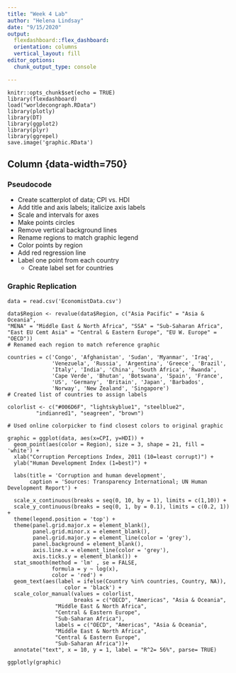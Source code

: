 ```yaml
---
title: "Week 4 Lab"
author: "Helena Lindsay"
date: "9/15/2020"
output:
  flexdashboard::flex_dashboard:
  orientation: columns
  vertical_layout: fill
editor_options: 
  chunk_output_type: console

---
```


```{r setup, include=FALSE}
knitr::opts_chunk$set(echo = TRUE)
library(flexdashboard)
load("worldecongraph.RData")
library(plotly)
library(DT)
library(ggplot2)
library(plyr)
library(ggrepel)
save.image('graphic.RData')
```

Column {data-width=750} 
-----------------------------------------------------------------------
### Pseudocode

  - Create scatterplot of data; CPI vs. HDI
  - Add title and axis labels; italicize axis labels
  - Scale and intervals for axes
  - Make points circles
  - Remove vertical background lines
  - Rename regions to match graphic legend
  - Color points by region
  - Add red regression line
  - Label one point from each country
    - Create label set for countries


### Graphic Replication

```{r, echo=FALSE, warning=FALSE}
data = read.csv('EconomistData.csv')

data$Region <- revalue(data$Region, c("Asia Pacific" = "Asia & Oceania", 
"MENA" = "Middle East & North Africa", "SSA" = "Sub-Saharan Africa",
"East EU Cemt Asia" = "Central & Eastern Europe", "EU W. Europe" = "OECD"))
# Renamed each region to match reference graphic

countries = c('Congo', 'Afghanistan', 'Sudan', 'Myanmar', 'Iraq',
              'Venezuela', 'Russia', 'Argentina', 'Greece', 'Brazil',
              'Italy', 'India', 'China', 'South Africa', 'Rwanda',
              'Cape Verde', 'Bhutan', 'Botswana', 'Spain', 'France',
              'US', 'Germany', 'Britain', 'Japan', 'Barbados',
              'Norway', 'New Zealand', 'Singapore')
# Created list of countries to assign labels

colorlist <- c("#006D6F", "lightskyblue1", "steelblue2", 
         "indianred1", "seagreen", "brown")

# Used online colorpicker to find closest colors to original graphic

graphic = ggplot(data, aes(x=CPI, y=HDI)) + 
  geom_point(aes(color = Region), size = 3, shape = 21, fill = 'white') + 
  xlab("Corruption Perceptions Index, 2011 (10=least corrupt)") +
  ylab("Human Development Index (1=best)") +

  labs(title = 'Corruption and human development',
       caption = 'Sources: Transparency International; UN Human Development Report') +

  scale_x_continuous(breaks = seq(0, 10, by = 1), limits = c(1,10)) +
  scale_y_continuous(breaks = seq(0, 1, by = 0.1), limits = c(0.2, 1)) +
  theme(legend.position = 'top') +
  theme(panel.grid.major.x = element_blank(),
        panel.grid.minor.x = element_blank(),
        panel.grid.major.y = element_line(color = 'grey'),
        panel.background = element_blank(),
        axis.line.x = element_line(color = 'grey'),
        axis.ticks.y = element_blank()) +
  stat_smooth(method = 'lm' , se = FALSE, 
              formula = y ~ log(x),
              color = 'red') +
  geom_text(aes(label = ifelse(Country %in% countries, Country, NA)),
                  color = 'black') +
  scale_color_manual(values = colorlist,
                     breaks = c("OECD", "Americas", "Asia & Oceania", 
               "Middle East & North Africa", 
               "Central & Eastern Europe",
               "Sub-Saharan Africa"),
               labels = c("OECD", "Americas", "Asia & Oceania", 
               "Middle East & North Africa", 
               "Central & Eastern Europe",
               "Sub-Saharan Africa"))+
  annotate("text", x = 10, y = 1, label = "R^2= 56%", parse= TRUE)

ggplotly(graphic)
```

